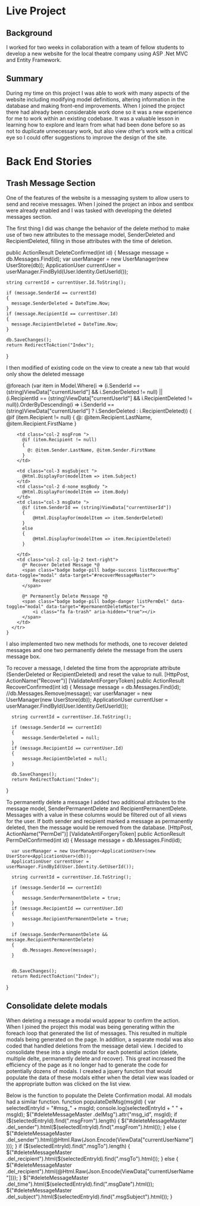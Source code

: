 # Live Project

## Background
I worked for two weeks in collaboration with a team of fellow students to develop a new website for the local theatre company using ASP .Net MVC and Entity Framework.

## Summary
During my time on this project I was able to work with many aspects of the website including modifying model definitions, altering information in the database and making front-end improvements. When I joined the project there had already been considerable work done so it was a new experience for me to work within an existing codebase. It was a valuable lesson in learning how to explore and learn from what had been done before so as not to duplicate unnecessary work, but also view other’s work with a critical eye so I could offer suggestions to improve the design of the site.

# Back End Stories
## Trash Message Section
One of the features of the website is a messaging system to allow users to send and receive messages. When I joined the project an inbox and sentbox were already enabled and I was tasked with developing the deleted messages section.

The first thing I did was change the behavior of the delete method to make use of two new attributes to the message model, SenderDeleted and RecipientDeleted, filling in those attributes with the time of deletion.

  public ActionResult DeleteConfirmed(int id)
  {
    Message message = db.Messages.Find(id);
    var userManager = new UserManager<ApplicationUser>(new UserStore<ApplicationUser>(db));
    ApplicationUser currentUser = userManager.FindById(User.Identity.GetUserId());

    string currentId = currentUser.Id.ToString();

    if (message.SenderId == currentId)
    {
      message.SenderDeleted = DateTime.Now;
    }
    if (message.RecipientId == currentUser.Id)
    {
      message.RecipientDeleted = DateTime.Now;
    }

    db.SaveChanges();
    return RedirectToAction("Index");
  }

I then modified of existing code on the view to create a new tab that would only show the deleted message

  <tbody>
    @foreach (var item in Model.Where(i => (i.SenderId == (string)ViewData["currentUserId"] && i.SenderDeleted != null) || (i.RecipientId == (string)ViewData["currentUserId"] && i.RecipientDeleted != null)).OrderByDescending(i => i.SenderId == (string)ViewData["currentUserId"] ? i.SenderDeleted : i.RecipientDeleted))
    {
      <tr class="d-flex trashRow" id="trash_@item.MessageId" data-msg_id="@item.MessageId">
        <td class="col-2 msgTo ">
          @if (item.Recipient != null)
            {
              @: @item.Recipient.LastName, @item.Recipient.FirstName
            }
        </td>

        <td class="col-2 msgFrom ">
          @if (item.Recipient != null)
          {
            @: @item.Sender.LastName, @item.Sender.FirstName
          }
        </td>

        <td class="col-3 msgSubject ">
          @Html.DisplayFor(modelItem => item.Subject)
        </td>
        <td class="col-2 d-none msgBody ">
          @Html.DisplayFor(modelItem => item.Body)
        </td>
        <td class="col-3 msgDate ">
          @if (item.SenderId == (string)ViewData["currentUserId"])
          {
              @Html.DisplayFor(modelItem => item.SenderDeleted)
          }
          else
          {
              @Html.DisplayFor(modelItem => item.RecipientDeleted)
          }

        </td>
        <td class="col-2 col-lg-2 text-right">
          @* Recover Deleted Message *@
          <span class="badge badge-pill badge-success listRecoverMsg" data-toggle="modal" data-target="#recoverMessageMaster">
              Recover
          </span>

          @* Permanently Delete Message *@
          <span class="badge badge-pill badge-danger listPermDel" data-toggle="modal" data-target="#permanentDeleteMaster">
              <i class="fa fa-trash" aria-hidden="true"></i>
          </span>
        </td>
      </tr>
    }
  </tbody>

I also implemented two new methods for methods, one to recover deleted messages and one two permanently delete the message from the users message box.

To recover a message, I deleted the time from the appropriate attribute (SenderDeleted or RecipientDeleted) and reset the value to null.
  [HttpPost, ActionName("Recover")]
  [ValidateAntiForgeryToken]
  public ActionResult RecoverConfirmed(int id)
  {
      Message message = db.Messages.Find(id);
      //db.Messages.Remove(message);
      var userManager = new UserManager<ApplicationUser>(new UserStore<ApplicationUser>(db));
      ApplicationUser currentUser = userManager.FindById(User.Identity.GetUserId());

      string currentId = currentUser.Id.ToString();

      if (message.SenderId == currentId)
      {
          message.SenderDeleted = null;
      }
      if (message.RecipientId == currentUser.Id)
      {
          message.RecipientDeleted = null;
      }

      db.SaveChanges();
      return RedirectToAction("Index");
  }

  To permanently delete a message I added two additional attributes to the message model, SenderPermanentDelete and RecipientPermanentDelete. Messages with a value in these columns would be filtered out of all views for the user. If both sender and recipient marked a message as permanently deleted, then the message would be removed from the database.
  [HttpPost, ActionName("PermDel")]
  [ValidateAntiForgeryToken]
  public ActionResult PermDelConfirmed(int id)
  {
      Message message = db.Messages.Find(id);

      var userManager = new UserManager<ApplicationUser>(new UserStore<ApplicationUser>(db));
      ApplicationUser currentUser = userManager.FindById(User.Identity.GetUserId());

      string currentId = currentUser.Id.ToString();

      if (message.SenderId == currentId)
      {
          message.SenderPermanentDelete = true;
      }
      if (message.RecipientId == currentUser.Id)
      {
          message.RecipientPermanentDelete = true;
      }

      if (message.SenderPermanentDelete && message.RecipientPermanentDelete)
      {
          db.Messages.Remove(message);
      }


      db.SaveChanges();
      return RedirectToAction("Index");
  }

## Consolidate delete modals
When deleting a message a modal would appear to confirm the action. When I joined the project this modal was being generating within the foreach loop that generated the list of messages. This resulted in multiple modals being generated on the page. In addition, a separate modal was also coded that handled deletions from the message detail view. I decided to consolidate these into a single modal for each potential action (delete, multiple delte, permanently delete and recover). This great increased the efficiency of the page as it no longer had to generate the code for potentially dozens of modals. I created a jquery function that would populate the data of these modals either when the detail view was loaded or the appropriate button was clicked on the list view.

Below is the function to populate the Delete Confirmation modal. All modals had a similar function.
  function populateDelMsg(msgId) {
    var selectedEntryId = "#msg_" + msgId;
    console.log(selectedEntryId + " " + msgId);
    $("#deleteMessageMaster .delMsg").attr("msg_id", msgId);
    if ($(selectedEntryId).find(".msgFrom").length) {
        $("#deleteMessageMaster .del_sender").html($(selectedEntryId).find(".msgFrom").html());
    } else {
        $("#deleteMessageMaster .del_sender").html(@Html.Raw(Json.Encode(ViewData["currentUserName"])));
    }
    if ($(selectedEntryId).find(".msgTo").length) {
        $("#deleteMessageMaster .del_recipient").html($(selectedEntryId).find(".msgTo").html());
    } else {
        $("#deleteMessageMaster .del_recipient").html(@Html.Raw(Json.Encode(ViewData["currentUserName"])));
    }
    $("#deleteMessageMaster .del_time").html($(selectedEntryId).find(".msgDate").html());
    $("#deleteMessageMaster .del_subject").html($(selectedEntryId).find(".msgSubject").html());
  }
